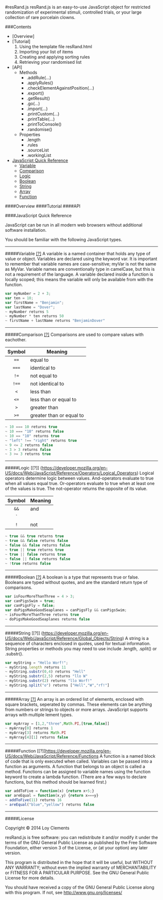 #resRand.js
resRand.js is an easy-to-use JavaScript object for restricted randomization of experimental stimuli, controlled trials, or your large collection of rare porcelain clowns.

###Contents
- [Overview]
- [Tutorial]
  1. Using the template file resRand.html
  2. Importing your list of items
  3. Creating and applying sorting rules
  4. Retrieving your randomised list
- [API]
  - Methods
    - .addRule(...)
    - .applyRules()
    - .checkElementAgainstPosition(...)
    - .export()
    - .getResult()
    - .go(...)
    - .import(...)
    - .printCustom(...)
    - .printTable(...)
    - .printToConsole()
    - .randomise()
  - Properties
    - .length
    - .rules
    - .sourceList
    - .workingList
- [JavaScript Quick Reference](#javascript-quick-reference)
  - [Variable](#variable)
  - [Comparison](#comparison)
  - [Logic](#logic)
  - [Boolean](#boolean)
  - [String](#string)
  - [Array](#array)
  - [Function](#function)



####Overview
####Tutorial
####API

####JavaScript Quick Reference

JavaScript can be run in all modern web browsers without additional software installation.

You should be familiar with the following JavaScript types.

---
#####Variable [[?]](https://developer.mozilla.org/en-US/docs/Web/JavaScript/Reference/Statements/var)
  A variable is a named container that holds any type of value or object.  Variables are declared using the keyword var.  It is important to remember that variable names are case-sensitive; myVar is not the same as MyVar.  Variable names are conventionally type in camelCase, but this is not a requirement of the language.  A variable declared inside a function is locally scoped; this means the variable will only be available from with the function.
```javascript
var myNumber = 2 + 3;
var ten = 10;
var firstName = "Benjamin";
var lastName = "Dover";
~ myNumber returns 5
~ myNumber * ten returns 50
~ firstName + lastName returns "BenjaminDover"
```


---
#####Comparison [[?]](https://developer.mozilla.org/en-US/docs/Web/JavaScript/Reference/Operators/Comparison_Operators)
Comparisons are used to compare values with eachother.

Symbol | Meaning
:----:|----
`==` | equal to
`===` | identical to
`!=` | not equal to
`!==` | not identical to
`<` | less than
`<=` | less than or equal to
`>` | greater than
`>=` | greater than or equal to
```javascript
~ 10 === 10 returns true  
~ 10 === "10" returns false
~ 10 == "10" returns true
~ "left" !== "right" returns true  
~ 9 <= 2 returns false  
~ 3 > 3 returns false   
~ 3 >= 3 returns true
```

---
#####Logic [[?]] (https://developer.mozilla.org/en-US/docs/Web/JavaScript/Reference/Operators/Logical_Operators)
Logical operators determine logic between values.  And-operators evaluate to true when all values equal true. Or-operators evaluate to true when at least one of the values is true.  The not-operator returns the opposite of its value.

Symbol | Meaning
:---:|---
`&&` | and
`||` | or
`!` | not
```javascript
~ true && true returns true
~ true && false returns false
~ false && false returns false
~ true || true returns true
~ true || false returns true
~ false || false returns false
~ !true returns false
```
---
#####Boolean [[?]](https://developer.mozilla.org/en-US/docs/Glossary/Boolean)
A boolean is a type that represents true or false.  Booleans are typed without quotes, and are the standard return type of comparisons.
```javascript
var isFourMoreThanThree = 4 > 3;
var canPigsSwim = true;
var canPigsFly = false;
var doPigsMakeGoodSeaplanes = canPigsFly && canPigsSwim;
~ isFourMoreThanThree returns true
~ doPigsMakeGoodSeaplanes returns false
```

---
#####String [[?]] (https://developer.mozilla.org/en-US/docs/Web/JavaScript/Reference/Global_Objects/String)
A string is a sequence of characters enclosed in quotes, used for textual information.  String properties or methods you may need to use include .length, .split() or .substr().
```javascript
var myString = "Hello Worf!";
~ myString.length returns 11
~ myString.substr(0,4) returns "Hell"
~ myString.substr(2,5) returns "llo W"
~ myString.substr(2) returns "llo Worf!"
~ myString.split("o") returns ["Hell","W","rf!"]
```
---

#####Array [[?]](https://developer.mozilla.org/en-US/docs/Web/JavaScript/Reference/Global_Objects/Array)
An array is an ordered list of elements, enclosed with square brackets, seperated by commas.  These elements can be anything from numbers or strings to objects or more arrays.  JavaScript supports arrays with multiple lement types.
```javascript
var myArray = [1,2,"three",Math.PI,[true,false]]
~ myArray[0] returns 1
~ myArray[3] returns Math.PI
~ myArray[4][1] returns false
```

---
#####Function [[?]]https://developer.mozilla.org/en-US/docs/Web/JavaScript/Reference/Functions
A function is a named block of code that is only executed when called.  Variables can be passed into a function as arguments.  A function that belongs to an object is called a method.  Functions can be assigned to variable names using the function keyword to create a lambda function.  (There are a few ways to declare functions, but this method should be learned first.)
```javascript
var addToFive = function(x) {return x+5;}
var areEqual = function(x,y) {return x===y}
~ addToFive(11) returns 16
~ areEqual("blue","yellow") returns false
```
---

#####License

Copyright :copyright: 2014  Loy Clements

resRand.js is free software: you can redistribute it and/or modify
it under the terms of the GNU General Public License as published by
the Free Software Foundation, either version 3 of the License, or
(at your option) any later version.

This program is distributed in the hope that it will be useful,
but WITHOUT ANY WARRANTY; without even the implied warranty of
MERCHANTABILITY or FITNESS FOR A PARTICULAR PURPOSE.  See the
GNU General Public License for more details.

You should have received a copy of the GNU General Public License
along with this program.  If not, see <http://www.gnu.org/licenses/>
